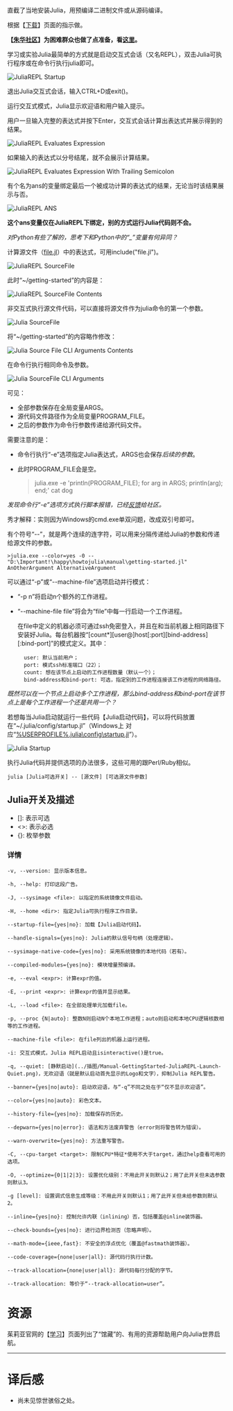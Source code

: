 直截了当地安装Julia，用预编译二进制文件或从源码编译。

根据【[下载](https://julialang.org/downloads/ "Downloads")】页面的指示做。

**【[朱华社区](http://julialang.org.cn/ "JulialangOrgCN")】为困难群众也做了点准备，看[这里](http://julialang.org.cn/download.html "下载")。**

学习或实验Julia最简单的方式就是启动交互式会话（又名REPL），双击Julia可执行程序或在命令行执行julia即可。

![](../插图/Manual-GettingStarted-JuliaREPL-Startup.png "JuliaREPL Startup")

退出Julia交互式会话，输入CTRL+D或exit()。

运行交互式模式，Julia显示欢迎语和用户输入提示。

用户一旦输入完整的表达式并按下Enter，交互式会话计算出表达式并展示得到的结果。

![](../插图/Manual-GettingStarted-JuliaREPL-Evaluates-Expression.png "JuliaREPL Evaluates Expression")

如果输入的表达式以分号结尾，就不会展示计算结果。

![](../插图/Manual-GettingStarted-JuliaREPL-Evaluates-Expression-With-Trailing-Semicolon.png "JuliaREPL Evaluates Expression With Trailing Semicolon")

有个名为ans的变量绑定最后一个被成功计算的表达式的结果，无论当时该结果展示与否。

![](../插图/Manual-GettingStarted-JuliaREPL-ANS.png "JuliaREPL ANS")

**这个ans变量仅在JuliaREPL下绑定，别的方式运行Julia代码则不会。**

*对Python有些了解的，思考下和Python中的“_”变量有何异同？*

计算源文件（[file.jl](https://github.com/JulialangOrgCN/howtojulia/blob/master/manual/getting-started.jl)）中的表达式，可用include("file.jl")。

![](../插图/Manual-GettingStarted-JuliaREPL-SourceFile.png "JuliaREPL SourceFile")

此时“~/getting-started”的内容是：

![](../插图/Manual-GettingStarted-JuliaREPL-SourceFile-Contents.png "JuliaREPL SourceFile Contents")

非交互式执行源文件代码，可以直接将源文件作为julia命令的第一个参数。

![](../插图/Manual-GettingStarted-Julia-SourceFile.png "Julia SourceFile")

将“~/getting-started”的内容略作修改：

![](../插图/Manual-GettingStarted-Julia-SourceFile-CLI-Arguments-Contents.png "Julia Source File CLI Arguments Contents")

在命令行执行相同命令及参数。

![](../插图/Manual-GettingStarted-Julia-SourceFile-CLI-Arguments.png "Julia SourceFile CLI Arguments")

可见：

- 全部参数保存在全局变量ARGS。
- 源代码文件路径作为全局变量PROGRAM_FILE。
- 之后的参数作为命令行参数传递给源代码文件。

需要注意的是：

- 命令行执行“-e”选项指定Julia表达式，ARGS也会保存*后续的参数*。
- 此时PROGRAM_FILE会是空。

    >julia.exe -e 'println(PROGRAM_FILE); for arg in ARGS; println(arg); end;' cat dog

*发现命令行“-e”选项方式执行脚本报错，已经[反馈](https://github.com/JuliaLang/julia/issues/28662 "ERROR: syntax: invalid character literal")给社区。*

秀才解释：实则因为Windows的cmd.exe单双问题，改成双引号即可。

有个符号“--”，就是两个连续的连字符，可以用来分隔传递给Julia的参数和传递给源文件的参数。

    >julia.exe --color=yes -0 -- "D:\Important!\happy\howtojulia\manual\getting-started.jl" AnOtherArgument AlternativeArgument

可以通过“-p”或“--machine-file”选项启动并行模式：

- “-p n”将启动n个额外的工作进程。
- “--machine-file file”将会为“file”中每一行启动一个工作进程。

    在file中定义的机器必须可通过ssh免密登入，并且在和当前机器上相同路径下安装好Julia。每台机器按“[count*][user@]host[:port][bind-address][:bind-port]”的模式定义。其中：

        user: 默认当前用户；
        port: 模式ssh标准端口（22）；
        count: 想在该节点上启动的工作进程数量（默认一个）；
        bind-address和bind-port: 可选，指定别的工作进程连接该工作进程的网络路径。

*既然可以在一个节点上启动多个工作进程，那么bind-address和bind-port在该节点上是每个工作进程一个还是共用一个？*

若想每当Julia启动就运行一些代码【Julia启动代码】，可以将代码放置在“~/.julia/config/startup.jl”（Windows上 对应“[%USERPROFILE%\.julia\config\startup.jl](https://github.com/JulialangOrgCN/howtojulia/blob/master/manual/startup.jl)”）。

![](../插图/Manual-GettingStarted-Julia-Startup.png "Julia Startup")

执行Julia代码并提供选项的办法很多，这些可用的跟Perl/Ruby相似。

    julia [Julia可选开关] -- [源文件] [可选源文件参数]

## Julia开关及描述

- []: 表示可选
- <>: 表示必选
- {}: 枚举参数

### 详情

    -v, --version: 显示版本信息。

    -h, --help: 打印这段广告。

    -J, --sysimage <file>: 以指定的系统镜像文件启动。

    -H, --home <dir>: 指定Julia可执行程序工作目录。

    --startup-file={yes|no}: 加载【Julia启动代码】。

    --handle-signals={yes|no}: Julia的默认信号句柄（处理逻辑）。

    --sysimage-native-code={yes|no}: 采用系统镜像的本地代码（若有）。

    --compiled-modules={yes|no}: 模块增量预编译。

    -e, --eval <expr>: 计算expr的值。

    -E, --print <expr>: 计算expr的值并显示结果。

    -L, --load <file>: 在全部处理单元加载file。

    -p, --proc {N|auto}: 整数N则启动N个本地工作进程；auto则启动和本地CPU逻辑核数相等的工作进程。

    --machine-file <file>: 在file列出的机器上运行进程。

    -i: 交互式模式，Julia REPL启动且isinteractive()是true。

    -q, --quiet: [静默启动](../插图/Manual-GettingStarted-JuliaREPL-Launch-Quiet.png)，无欢迎语（就是默认启动首先显示的Logo和文字），抑制Julia REPL警告。

    --banner={yes|no|auto}: 启动欢迎语，与“-q”不同之处在于“仅不显示欢迎语”。

    --color={yes|no|auto}: 彩色文本。

    --history-file={yes|no}: 加载保存的历史。

    --depwarn={yes|no|error}: 语法和方法废弃警告（error则将警告转为错误）。

    --warn-overwrite={yes|no}: 方法重写警告。

    -C, --cpu-target <target>: 限制CPU*特征*使用不大于target，通过help查看可用的选项。

    -O, --optimize={0|1|2|3}: 设置优化级别：不用此开关则默认2；用了此开关但未选参数则默认3。

    -g [level]: 设置调式信息生成等级：不用此开关则默认1；用了此开关但未给参数则默认2。

    --inline={yes|no}: 控制允许内联（inlining）否，包括覆盖@inline装饰器。

    --check-bounds={yes|no}: 进行边界检测否（忽略声明）。

    --math-mode={ieee,fast}: 不安全的浮点优化（覆盖@fastmath装饰器）。

    --code-coverage={none|user|all}: 源代码行执行计数。

    --track-allocation={none|user|all}: 源代码每行分配的字节。

    --track-allocation: 等价于“--track-allocation=user”。

# 资源
茱莉亚官网的【[学习](https://julialang.org/learning/)】页面列出了“馆藏”的、有用的资源帮助用户向Julia世界启航。

---
# 译后感

- 尚未见惊世骇俗之处。
